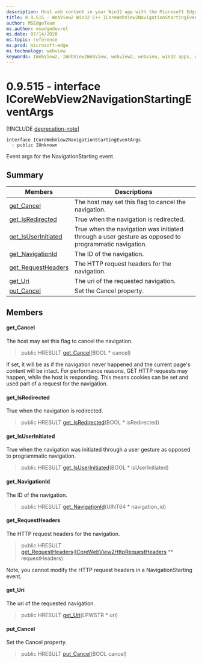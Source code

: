 ```yaml
---
description: Host web content in your Win32 app with the Microsoft Edge WebView2 control
title: 0.9.515 - WebView2 Win32 C++ ICoreWebView2NavigationStartingEventArgs
author: MSEdgeTeam
ms.author: msedgedevrel
ms.date: 07/14/2020
ms.topic: reference
ms.prod: microsoft-edge
ms.technology: webview
keywords: IWebView2, IWebView2WebView, webview2, webview, win32 apps, win32, edge, ICoreWebView2, ICoreWebView2Controller, browser control, edge html
---
```


# 0.9.515 - interface ICoreWebView2NavigationStartingEventArgs 

[!INCLUDE [deprecation-note](../../includes/deprecation-note.md)]

```
interface ICoreWebView2NavigationStartingEventArgs
  : public IUnknown
```

Event args for the NavigationStarting event.

## Summary

 Members                        | Descriptions
--------------------------------|---------------------------------------------
[get_Cancel](#get_cancel) | The host may set this flag to cancel the navigation.
[get_IsRedirected](#get_isredirected) | True when the navigation is redirected.
[get_IsUserInitiated](#get_isuserinitiated) | True when the navigation was initiated through a user gesture as opposed to programmatic navigation.
[get_NavigationId](#get_navigationid) | The ID of the navigation.
[get_RequestHeaders](#get_requestheaders) | The HTTP request headers for the navigation.
[get_Uri](#get_uri) | The uri of the requested navigation.
[put_Cancel](#put_cancel) | Set the Cancel property.

## Members

#### get_Cancel 

The host may set this flag to cancel the navigation.

> public HRESULT [get_Cancel](#get_cancel)(BOOL * cancel)

If set, it will be as if the navigation never happened and the current page's content will be intact. For performance reasons, GET HTTP requests may happen, while the host is responding. This means cookies can be set and used part of a request for the navigation.

#### get_IsRedirected 

True when the navigation is redirected.

> public HRESULT [get_IsRedirected](#get_isredirected)(BOOL * isRedirected)

#### get_IsUserInitiated 

True when the navigation was initiated through a user gesture as opposed to programmatic navigation.

> public HRESULT [get_IsUserInitiated](#get_isuserinitiated)(BOOL * isUserInitiated)

#### get_NavigationId 

The ID of the navigation.

> public HRESULT [get_NavigationId](#get_navigationid)(UINT64 * navigation_id)

#### get_RequestHeaders 

The HTTP request headers for the navigation.

> public HRESULT [get_RequestHeaders](#get_requestheaders)([ICoreWebView2HttpRequestHeaders](icorewebview2httprequestheaders.md) ** requestHeaders)

Note, you cannot modify the HTTP request headers in a NavigationStarting event.

#### get_Uri 

The uri of the requested navigation.

> public HRESULT [get_Uri](#get_uri)(LPWSTR * uri)

#### put_Cancel 

Set the Cancel property.

> public HRESULT [put_Cancel](#put_cancel)(BOOL cancel)


